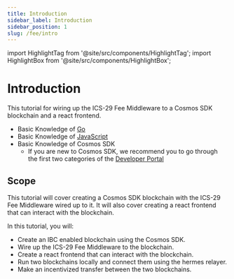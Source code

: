 ```yaml
---
title: Introduction
sidebar_label: Introduction
sidebar_position: 1
slug: /fee/intro
---
```


import HighlightTag from '@site/src/components/HighlightTag';
import HighlightBox from '@site/src/components/HighlightBox';

# Introduction

<HighlightTag type="ibc-go" version="v7"/> <HighlightTag type="cosmos-sdk" version="v0.47"/> <HighlightTag type="cosmjs"/> <HighlightTag type="guided-coding"/>

This tutorial for wiring up the ICS-29 Fee Middleware to a Cosmos SDK blockchain and a react frontend.

<HighlightBox type="prerequisite" title="Prerequisites">

- Basic Knowledge of [Go](https://golang.org/doc/tutorial/getting-started)
- Basic Knowledge of [JavaScript](https://developer.mozilla.org/en-US/docs/Web/JavaScript)
- Basic Knowledge of Cosmos SDK
    - If you are new to Cosmos SDK, we recommend you to go through the first two categories of the [Developer Portal](https://tutorials.cosmos.network/academy/1-what-is-cosmos/)

</HighlightBox>

## Scope

This tutorial will cover creating a Cosmos SDK blockchain with the ICS-29 Fee Middleware wired up to it. It will also cover creating a react frontend that can interact with the blockchain.

<HighlightBox type="learning" title="Learning Goals">

In this tutorial, you will:

- Create an IBC enabled blockchain using the Cosmos SDK.
- Wire up the ICS-29 Fee Middleware to the blockchain.
- Create a react frontend that can interact with the blockchain.
- Run two blockchains locally and connect them using the hermes relayer.
- Make an incentivized transfer between the two blockchains.

</HighlightBox>
